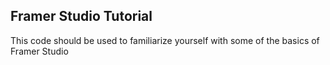 ## Framer Studio Tutorial

This code should be used to familiarize yourself with some of the basics of Framer Studio 